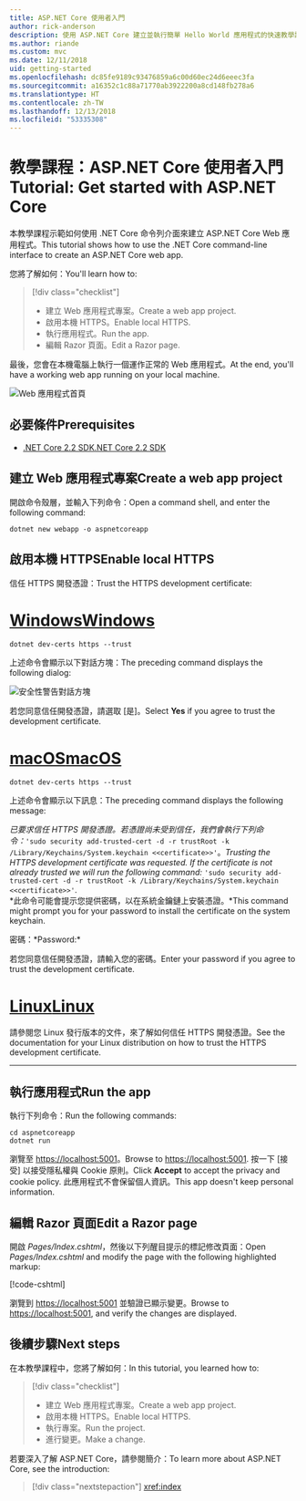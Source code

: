 ```yaml
---
title: ASP.NET Core 使用者入門
author: rick-anderson
description: 使用 ASP.NET Core 建立並執行簡單 Hello World 應用程式的快速教學課程。
ms.author: riande
ms.custom: mvc
ms.date: 12/11/2018
uid: getting-started
ms.openlocfilehash: dc85fe9189c93476859a6c00d60ec24d6eeec3fa
ms.sourcegitcommit: a16352c1c88a71770ab3922200a8cd148fb278a6
ms.translationtype: HT
ms.contentlocale: zh-TW
ms.lasthandoff: 12/13/2018
ms.locfileid: "53335308"
---
```

# <a name="tutorial-get-started-with-aspnet-core"></a><span data-ttu-id="2d6d5-103">教學課程：ASP.NET Core 使用者入門</span><span class="sxs-lookup"><span data-stu-id="2d6d5-103">Tutorial: Get started with ASP.NET Core</span></span>

<span data-ttu-id="2d6d5-104">本教學課程示範如何使用 .NET Core 命令列介面來建立 ASP.NET Core Web 應用程式。</span><span class="sxs-lookup"><span data-stu-id="2d6d5-104">This tutorial shows how to use the .NET Core command-line interface to create an ASP.NET Core web app.</span></span>

<span data-ttu-id="2d6d5-105">您將了解如何：</span><span class="sxs-lookup"><span data-stu-id="2d6d5-105">You'll learn how to:</span></span>

> [!div class="checklist"]
> * <span data-ttu-id="2d6d5-106">建立 Web 應用程式專案。</span><span class="sxs-lookup"><span data-stu-id="2d6d5-106">Create a web app project.</span></span>
> * <span data-ttu-id="2d6d5-107">啟用本機 HTTPS。</span><span class="sxs-lookup"><span data-stu-id="2d6d5-107">Enable local HTTPS.</span></span>
> * <span data-ttu-id="2d6d5-108">執行應用程式。</span><span class="sxs-lookup"><span data-stu-id="2d6d5-108">Run the app.</span></span>
> * <span data-ttu-id="2d6d5-109">編輯 Razor 頁面。</span><span class="sxs-lookup"><span data-stu-id="2d6d5-109">Edit a Razor page.</span></span>

<span data-ttu-id="2d6d5-110">最後，您會在本機電腦上執行一個運作正常的 Web 應用程式。</span><span class="sxs-lookup"><span data-stu-id="2d6d5-110">At the end, you'll have a working web app running on your local machine.</span></span>

![Web 應用程式首頁](_static/home-page.png)

## <a name="prerequisites"></a><span data-ttu-id="2d6d5-112">必要條件</span><span class="sxs-lookup"><span data-stu-id="2d6d5-112">Prerequisites</span></span>

* [<span data-ttu-id="2d6d5-113">.NET Core 2.2 SDK</span><span class="sxs-lookup"><span data-stu-id="2d6d5-113">.NET Core 2.2 SDK</span></span>](https://www.microsoft.com/net/download/all)

## <a name="create-a-web-app-project"></a><span data-ttu-id="2d6d5-114">建立 Web 應用程式專案</span><span class="sxs-lookup"><span data-stu-id="2d6d5-114">Create a web app project</span></span>

<span data-ttu-id="2d6d5-115">開啟命令殼層，並輸入下列命令：</span><span class="sxs-lookup"><span data-stu-id="2d6d5-115">Open a command shell, and enter the following command:</span></span>

```console
dotnet new webapp -o aspnetcoreapp
```

## <a name="enable-local-https"></a><span data-ttu-id="2d6d5-116">啟用本機 HTTPS</span><span class="sxs-lookup"><span data-stu-id="2d6d5-116">Enable local HTTPS</span></span>

<span data-ttu-id="2d6d5-117">信任 HTTPS 開發憑證：</span><span class="sxs-lookup"><span data-stu-id="2d6d5-117">Trust the HTTPS development certificate:</span></span>

# <a name="windowstabwindows"></a>[<span data-ttu-id="2d6d5-118">Windows</span><span class="sxs-lookup"><span data-stu-id="2d6d5-118">Windows</span></span>](#tab/windows)

```console
dotnet dev-certs https --trust
```

<span data-ttu-id="2d6d5-119">上述命令會顯示以下對話方塊：</span><span class="sxs-lookup"><span data-stu-id="2d6d5-119">The preceding command displays the following dialog:</span></span>

![安全性警告對話方塊](_static/cert.png)

<span data-ttu-id="2d6d5-121">若您同意信任開發憑證，請選取 [是]。</span><span class="sxs-lookup"><span data-stu-id="2d6d5-121">Select **Yes** if you agree to trust the development certificate.</span></span>

# <a name="macostabmacos"></a>[<span data-ttu-id="2d6d5-122">macOS</span><span class="sxs-lookup"><span data-stu-id="2d6d5-122">macOS</span></span>](#tab/macos)

```console
dotnet dev-certs https --trust
```

<span data-ttu-id="2d6d5-123">上述命令會顯示以下訊息：</span><span class="sxs-lookup"><span data-stu-id="2d6d5-123">The preceding command displays the following message:</span></span>

<span data-ttu-id="2d6d5-124">*已要求信任 HTTPS 開發憑證。若憑證尚未受到信任，我們會執行下列命令：*`'sudo security add-trusted-cert -d -r trustRoot -k /Library/Keychains/System.keychain <<certificate>>'`。</span><span class="sxs-lookup"><span data-stu-id="2d6d5-124">*Trusting the HTTPS development certificate was requested. If the certificate is not already trusted we will run the following command:* `'sudo security add-trusted-cert -d -r trustRoot -k /Library/Keychains/System.keychain <<certificate>>'`.</span></span>  
<span data-ttu-id="2d6d5-125">\*此命令可能會提示您提供密碼，以在系統金鑰鏈上安裝憑證。</span><span class="sxs-lookup"><span data-stu-id="2d6d5-125">\*This command might prompt you for your password to install the certificate on the system keychain.</span></span>

<span data-ttu-id="2d6d5-126">密碼：\*</span><span class="sxs-lookup"><span data-stu-id="2d6d5-126">Password:\*</span></span>

<span data-ttu-id="2d6d5-127">若您同意信任開發憑證，請輸入您的密碼。</span><span class="sxs-lookup"><span data-stu-id="2d6d5-127">Enter your password if you agree to trust the development certificate.</span></span>

# <a name="linuxtablinux"></a>[<span data-ttu-id="2d6d5-128">Linux</span><span class="sxs-lookup"><span data-stu-id="2d6d5-128">Linux</span></span>](#tab/linux)

<span data-ttu-id="2d6d5-129">請參閱您 Linux 發行版本的文件，來了解如何信任 HTTPS 開發憑證。</span><span class="sxs-lookup"><span data-stu-id="2d6d5-129">See the documentation for your Linux distribution on how to trust the HTTPS development certificate.</span></span>

---

## <a name="run-the-app"></a><span data-ttu-id="2d6d5-130">執行應用程式</span><span class="sxs-lookup"><span data-stu-id="2d6d5-130">Run the app</span></span>

<span data-ttu-id="2d6d5-131">執行下列命令：</span><span class="sxs-lookup"><span data-stu-id="2d6d5-131">Run the following commands:</span></span>

```console
cd aspnetcoreapp
dotnet run
```

<span data-ttu-id="2d6d5-132">瀏覽至 [https://localhost:5001](https://localhost:5001)。</span><span class="sxs-lookup"><span data-stu-id="2d6d5-132">Browse to [https://localhost:5001](https://localhost:5001).</span></span> <span data-ttu-id="2d6d5-133">按一下 [接受] 以接受隱私權與 Cookie 原則。</span><span class="sxs-lookup"><span data-stu-id="2d6d5-133">Click **Accept** to accept the privacy and cookie policy.</span></span> <span data-ttu-id="2d6d5-134">此應用程式不會保留個人資訊。</span><span class="sxs-lookup"><span data-stu-id="2d6d5-134">This app doesn't keep personal information.</span></span>

## <a name="edit-a-razor-page"></a><span data-ttu-id="2d6d5-135">編輯 Razor 頁面</span><span class="sxs-lookup"><span data-stu-id="2d6d5-135">Edit a Razor page</span></span>

<span data-ttu-id="2d6d5-136">開啟 *Pages/Index.cshtml*，然後以下列醒目提示的標記修改頁面：</span><span class="sxs-lookup"><span data-stu-id="2d6d5-136">Open *Pages/Index.cshtml* and modify the page with the following highlighted markup:</span></span>

[!code-cshtml[](sample/index.cshtml?highlight=9)]

<span data-ttu-id="2d6d5-137">瀏覽到 [https://localhost:5001](https://localhost:5001) 並驗證已顯示變更。</span><span class="sxs-lookup"><span data-stu-id="2d6d5-137">Browse to [https://localhost:5001](https://localhost:5001), and verify the changes are displayed.</span></span>

## <a name="next-steps"></a><span data-ttu-id="2d6d5-138">後續步驟</span><span class="sxs-lookup"><span data-stu-id="2d6d5-138">Next steps</span></span>

<span data-ttu-id="2d6d5-139">在本教學課程中，您將了解如何：</span><span class="sxs-lookup"><span data-stu-id="2d6d5-139">In this tutorial, you learned how to:</span></span>

> [!div class="checklist"]
> * <span data-ttu-id="2d6d5-140">建立 Web 應用程式專案。</span><span class="sxs-lookup"><span data-stu-id="2d6d5-140">Create a web app project.</span></span>
> * <span data-ttu-id="2d6d5-141">啟用本機 HTTPS。</span><span class="sxs-lookup"><span data-stu-id="2d6d5-141">Enable local HTTPS.</span></span>
> * <span data-ttu-id="2d6d5-142">執行專案。</span><span class="sxs-lookup"><span data-stu-id="2d6d5-142">Run the project.</span></span>
> * <span data-ttu-id="2d6d5-143">進行變更。</span><span class="sxs-lookup"><span data-stu-id="2d6d5-143">Make a change.</span></span>

<span data-ttu-id="2d6d5-144">若要深入了解 ASP.NET Core，請參閱簡介：</span><span class="sxs-lookup"><span data-stu-id="2d6d5-144">To learn more about ASP.NET Core, see the introduction:</span></span>

> [!div class="nextstepaction"]
> <xref:index>
